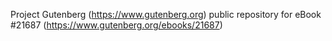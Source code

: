 Project Gutenberg (https://www.gutenberg.org) public repository for eBook #21687 (https://www.gutenberg.org/ebooks/21687)
